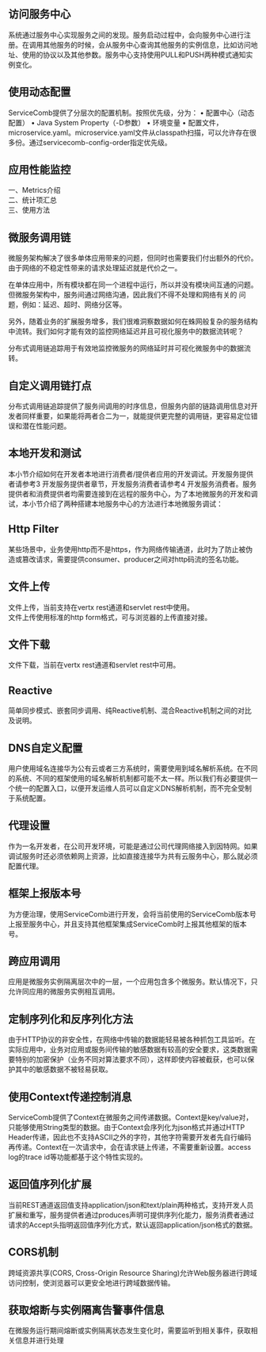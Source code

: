 ## 访问服务中心  
系统通过服务中心实现服务之间的发现。服务启动过程中，会向服务中心进行注册。在调用其他服务的时候，会从服务中心查询其他服务的实例信息，比如访问地址、使用的协议以及其他参数。服务中心支持使用PULL和PUSH两种模式通知实例变化。


## 使用动态配置
ServiceComb提供了分层次的配置机制。按照优先级，分为：
• 配置中心（动态配置）
• Java System Property（-D参数）
• 环境变量
• 配置文件，microservice.yaml。microservice.yaml文件从classpath扫描，可以允许存在很多份。通过servicecomb-config-order指定优先级。

## 应用性能监控
 一、Metrics介绍  
 二、统计项汇总  
 三、使用方法  


## 微服务调用链  
微服务架构解决了很多单体应用带来的问题，但同时也需要我们付出额外的代价。由于网络的不稳定性带来的请求处理延迟就是代价之一。  

在单体应用中，所有模块都在同一个进程中运行，所以并没有模块间互通的问题。但微服务架构中，服务间通过网络沟通，因此我们不得不处理和网络有关的 问题，例如：延迟、超时、网络分区等。  

另外，随着业务的扩展服务增多，我们很难洞察数据如何在蛛网般复杂的服务结构中流转。我们如何才能有效的监控网络延迟并且可视化服务中的数据流转呢？  

分布式调用链追踪用于有效地监控微服务的网络延时并可视化微服务中的数据流转。  

## 自定义调用链打点
分布式调用链追踪提供了服务间调用的时序信息，但服务内部的链路调用信息对开发者同样重要，如果能将两者合二为一，就能提供更完整的调用链，更容易定位错误和潜在性能问题。
  
## 本地开发和测试  
本小节介绍如何在开发者本地进行消费者/提供者应用的开发调试。开发服务提供者请参考3 开发服务提供者章节，开发服务消费者请参考4 开发服务消费者。服务提供者和消费提供者均需要连接到在远程的服务中心，为了本地微服务的开发和调试，本小节介绍了两种搭建本地服务中心的方法进行本地微服务调试：  


## Http Filter 
某些场景中，业务使用http而不是https，作为网络传输通道，此时为了防止被伪造或篡改请求，需要提供consumer、producer之间对http码流的签名功能。

 
## 文件上传  
文件上传，当前支持在vertx rest通道和servlet rest中使用。  
文件上传使用标准的http form格式，可与浏览器的上传直接对接。  

## 文件下载  
文件下载，当前在vertx rest通道和servlet rest中可用。


## Reactive
简单同步模式、嵌套同步调用、纯Reactive机制、混合Reactive机制之间的对比及说明。


## DNS自定义配置
用户使用域名连接华为公有云或者三方系统时，需要使用到域名解析系统。在不同的系统、不同的框架使用的域名解析机制都可能不太一样。所以我们有必要提供一个统一的配置入口，以便开发运维人员可以自定义DNS解析机制，而不完全受制于系统配置。  

## 代理设置
作为一名开发者，在公司开发环境，可能是通过公司代理网络接入到因特网。如果调试服务时还必须依赖网上资源，比如直接连接华为共有云服务中心，那么就必须配置代理。


## 框架上报版本号
为方便治理，使用ServiceComb进行开发，会将当前使用的ServiceComb版本号上报至服务中心，并且支持其他框架集成ServiceComb时上报其他框架的版本号。

## 跨应用调用
应用是微服务实例隔离层次中的一层，一个应用包含多个微服务。默认情况下，只允许同应用的微服务实例相互调用。


## 定制序列化和反序列化方法
由于HTTP协议的非安全性，在网络中传输的数据能轻易被各种抓包工具监听。在实际应用中，业务对应用或服务间传输的敏感数据有较高的安全要求，这类数据需要特别的加密保护（业务不同对算法要求不同），这样即使内容被截获，也可以保护其中的敏感数据不被轻易获取。


## 使用Context传递控制消息
ServiceComb提供了Context在微服务之间传递数据。Context是key/value对，只能够使用String类型的数据。由于Context会序列化为json格式并通过HTTP Header传递，因此也不支持ASCII之外的字符，其他字符需要开发者先自行编码再传递。Context在一次请求中，会在请求链上传递，不需要重新设置。access log的trace id等功能都基于这个特性实现的。


## 返回值序列化扩展
当前REST通道返回值支持application/json和text/plain两种格式，支持开发人员扩展和重写，服务提供者通过produces声明可提供序列化能力，服务消费者通过请求的Accept头指明返回值序列化方式，默认返回application/json格式的数据。


## CORS机制
跨域资源共享(CORS, Cross-Origin Resource Sharing)允许Web服务器进行跨域访问控制，使浏览器可以更安全地进行跨域数据传输。


## 获取熔断与实例隔离告警事件信息
在微服务运行期间熔断或实例隔离状态发生变化时，需要监听到相关事件，获取相关信息并进行处理
